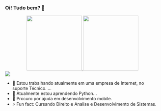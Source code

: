 ### Oi! Tudo bem? 👋

<div align="center">
  <a href="https://github.com/AlanBuss">
  <img height="180em" src="https://github-readme-stats.vercel.app/api?username=AlanBuss&show_icons=true&theme=dracula&include_all_commits=true&count_private=true"/>
  <img height="180em" src="https://github-readme-stats.vercel.app/api/top-langs/?username=AlanBuss&layout=compact&langs_count=7&theme=dracula"/>
</div>

<div **enviar e-mail para mim, adicionar redes sociais.
   <a href="https://instagram.com/alan_buss" target="_blank"><img src=
   "https://img.shields.io/badge/-Instagram-%23E4405F?style=for-the-badge&logo=instagram&logoColor=white" target="_blank"></a>
<!--**AlanBuss/AlanBuss** is a ✨ _special_ ✨ repository because its `README.md` (this file) appears on your GitHub profile.-->

- 🔭 Estou trabalhando atualmente em uma empresa de Internet, no suporte Técnico. ...
- 🌱 Atualmente estou aprendendo Python...
- 🤔 Procuro por ajuda em desenvolvimento mobile.
- ⚡ Fun fact: Cursando Direito e Analise e Desenvolvimento de Sistemas.

